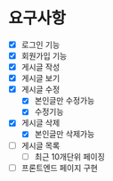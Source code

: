 # 요구사항
- [X] 로그인 기능
- [X] 회원가입 기능
- [X] 게시글 작성
- [X] 게시글 보기
- [X] 게시글 수정
    - [X] 본인글만 수정가능
    - [X] 수정기능
- [X] 게시글 삭제
    - [X] 본인글만 삭제가능
- [ ] 게시글 목록
    - [ ] 최근 10개단위 페이징
- [ ] 프론트엔드 페이지 구현
